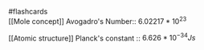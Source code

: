 #flashcards  
[[Mole concept]] Avogadro's Number:: $6.02217 * 10^{23}$
<!--SR:!2023-11-08,158,290-->
[[Atomic structure]] Planck's constant :: $6.626*10^{-34}Js$
<!--SR:!2023-07-12,1,234-->
